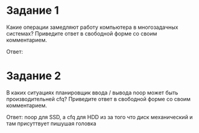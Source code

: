 # Задание 1
Какие операции замедляют работу компьютера в многозадачных системах?
Приведите ответ в свободной форме со своим комментарием.

Ответ: 


# Задание 2
В каких ситуациях планировщик ввода / вывода noop может быть производительней cfq?
Приведите ответ в свободной форме со своим комментарием. 


Ответ: noop для SSD, а cfq для HDD из за того что диск механический и там присуттвует пишушая головка 
